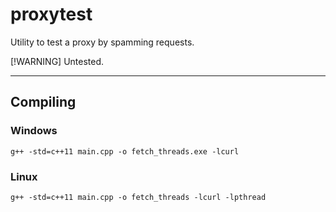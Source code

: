 # proxytest

Utility to test a proxy by spamming requests.

[!WARNING] Untested.

---

## Compiling

### Windows

```
g++ -std=c++11 main.cpp -o fetch_threads.exe -lcurl

```

### Linux

```
g++ -std=c++11 main.cpp -o fetch_threads -lcurl -lpthread

```